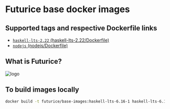 # Futurice base docker images

## Supported tags and respective Dockerfile links

- [`haskell-lts-2.22` (haskell-lts-2.22/Dockerfile)](https://github.com/futurice/docker-base-images/blob/master/haskell-lts-2.22/Dockerfile)
- [`nodejs` (nodejs/Dockerfile)](https://github.com/futurice/docker-base-images/blob/master/nodejs/Dockerfile)

## What is Futurice?

![logo](https://raw.githubusercontent.com/futurice/docker-base-images/master/logo.png)

## To build images locally

```sh
docker build -t futurice/base-images:haskell-lts-6.16-1 haskell-lts-6.16
```
